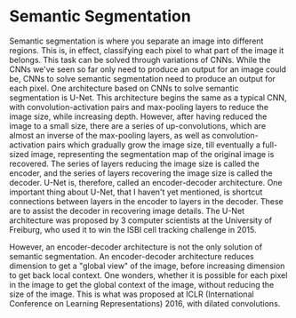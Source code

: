# Semantic Segmentation

Semantic segmentation is where you separate an image into different regions. This is, in effect, classifying each pixel to what part of the image it belongs. This task can be solved through variations of CNNs. While the CNNs we've seen so far only need to produce an output for an image could be, CNNs to solve semantic segmentation need to produce an output for each pixel. One architecture based on CNNs to solve semantic segmentation is U-Net. This architecture begins the same as a typical CNN, with convolution-activation pairs and max-pooling layers to reduce the image size, while increasing depth. However, after having reduced the image to a small size, there are a series of up-convolutions, which are almost an inverse of the max-pooling layers, as well as convolution-activation pairs which gradually grow the image size, till eventually a full-sized image, representing the segmentation map of the original image is recovered. The series of layers reducing the image size is called the encoder, and the series of layers recovering the image size is called the decoder. U-Net is, therefore, called an encoder-decoder architecture. One important thing about U-Net, that I haven't yet mentioned, is shortcut connections between layers in the encoder to layers in the decoder. These are to assist the decoder in recovering image details. The U-Net architecture was proposed by 3 computer scientists at the University of Freiburg, who used it to win the ISBI cell tracking challenge in 2015.

However, an encoder-decoder architecture is not the only solution of semantic segmentation. An encoder-decoder architecture reduces dimension to get a "global view" of the image, before increasing dimension to get back local context. One wonders, whether it is possible for each pixel in the image to get the global context of the image, without reducing the size of the image. This is what was proposed at ICLR (International Conference on Learning Representations) 2016, with dilated convolutions.